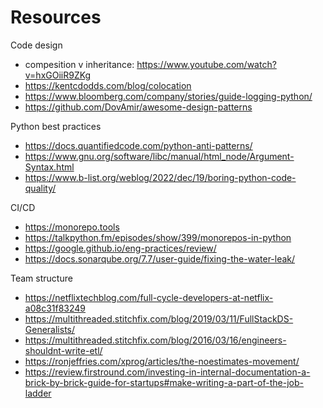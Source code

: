 # Resources


Code design
- compesition v inheritance: https://www.youtube.com/watch?v=hxGOiiR9ZKg
- https://kentcdodds.com/blog/colocation
- https://www.bloomberg.com/company/stories/guide-logging-python/
- https://github.com/DovAmir/awesome-design-patterns

Python best practices
- https://docs.quantifiedcode.com/python-anti-patterns/
- https://www.gnu.org/software/libc/manual/html_node/Argument-Syntax.html
- https://www.b-list.org/weblog/2022/dec/19/boring-python-code-quality/

CI/CD
- https://monorepo.tools
- https://talkpython.fm/episodes/show/399/monorepos-in-python
- https://google.github.io/eng-practices/review/
- https://docs.sonarqube.org/7.7/user-guide/fixing-the-water-leak/

Team structure
- https://netflixtechblog.com/full-cycle-developers-at-netflix-a08c31f83249
- https://multithreaded.stitchfix.com/blog/2019/03/11/FullStackDS-Generalists/
- https://multithreaded.stitchfix.com/blog/2016/03/16/engineers-shouldnt-write-etl/
- https://ronjeffries.com/xprog/articles/the-noestimates-movement/
- https://review.firstround.com/investing-in-internal-documentation-a-brick-by-brick-guide-for-startups#make-writing-a-part-of-the-job-ladder
